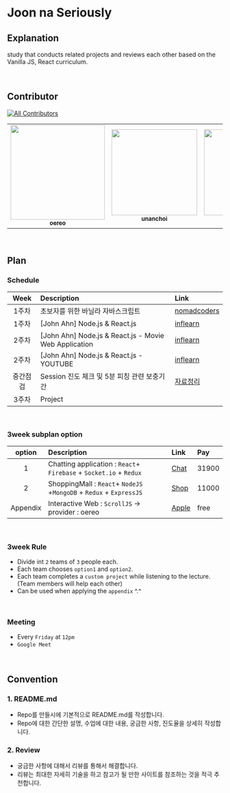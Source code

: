 # Joon na Seriously
## Explanation
study that conducts related projects and reviews each other based on the Vanilla JS, React curriculum.

<br>

## Contributor

[![All Contributors](https://img.shields.io/badge/all_contributors-6-green.svg?style=flat-square)](#contributors-)
<table>
  <tr>
    <td align="center"><a href="https://github.com/oereo"><img src="https://avatars.githubusercontent.com/oereo?v=4?s=200" width="220px;" alt=""/><br /><sub><b>oereo</b></sub></a></td>
    <td align="center"><a href="https://github.com/unanchoi"><img src="https://avatars.githubusercontent.com/unanchoi?v=4?s=200" width="200px;" alt=""/><br /><sub><b>unanchoi</b></sub></a></td>
    <td align="center"><a href="https://github.com/seungjohan"><img src="https://avatars.githubusercontent.com/seungjohan?v=4?s=200" width="200px;" alt=""/><br /><sub><b>seungjohan</b></sub></a></td>
    <td align="center"><a href="https://github.com/chaeyeon09"><img src="https://avatars.githubusercontent.com/chaeyeon09?v=4?s=200" width="200px;" alt=""/><br /><sub><b>chaeyeon09</b></sub></a></td>
    <td align="center"><a href="https://github.com/ohjeeyoung"><img src="https://avatars.githubusercontent.com/ohjeeyoung?v=4?s=200" width="200px;" alt=""/><br /><sub><b>ohjeeyoung</b></sub></a></td>
    <td align="center"><a href="https://github.com/seongmin221"><img src="https://avatars.githubusercontent.com/seongmin221?v=4?s=200" width="200px;" alt=""/><br /><sub><b>seongmin221</b></sub></a></td>    
  </tr>
</table>

<br>

## Plan


### Schedule
|Week|Description|Link|
|:---:|:--------------------------|:---|
|1주차|초보자를 위한 바닐라 자바스크립트|[nomadcoders](https://nomadcoders.co/javascript-for-beginners)|
|1주차|[John Ahn] Node.js & React.js|[inflearn](https://www.inflearn.com/course/%EB%94%B0%EB%9D%BC%ED%95%98%EB%A9%B0-%EB%B0%B0%EC%9A%B0%EB%8A%94-%EB%85%B8%EB%93%9C-%EB%A6%AC%EC%95%A1%ED%8A%B8-%EA%B8%B0%EB%B3%B8)|
|2주차|[John Ahn] Node.js & React.js - Movie Web Application |[inflearn](https://www.inflearn.com/course/%EB%94%B0%EB%9D%BC%ED%95%98%EB%A9%B0-%EB%B0%B0%EC%9A%B0%EB%8A%94-%EB%85%B8%EB%93%9C-%EB%A6%AC%EC%95%A1%ED%8A%B8-%EC%98%81%ED%99%94%EC%82%AC%EC%9D%B4%ED%8A%B8-%EB%A7%8C%EB%93%A4%EA%B8%B0/dashboard)|
|2주차|[John Ahn] Node.js & React.js - YOUTUBE |[inflearn](https://www.inflearn.com/course/%EB%94%B0%EB%9D%BC%ED%95%98%EB%A9%B0-%EB%B0%B0%EC%9A%B0%EB%8A%94-%EB%85%B8%EB%93%9C-%EB%A6%AC%EC%95%A1%ED%8A%B8-%EC%9C%A0%ED%8A%9C%EB%B8%8C-%EB%A7%8C%EB%93%A4%EA%B8%B0/dashboard)|
|중간점검|Session 진도 체크 및 5분 피칭 관련 보충기간|[자료정리](https://github.com/Joon-na-Seriously/react-node-summary)|
|3주차|Project||

<br>

### 3week subplan option
|option|Description|Link|Pay|
|:---:|:--------------------------|:---|:---|
|1|Chatting application : `React`+ `Firebase` + `Socket.io` + `Redux`|[Chat](https://www.inflearn.com/course/%EB%A6%AC%EC%95%A1%ED%8A%B8-%ED%8C%8C%EC%9D%B4%EC%96%B4%EB%B2%A0%EC%9D%B4%EC%8A%A4-%EC%B1%84%ED%8C%85-%EC%95%B1)|31900|
|2|ShoppingMall : `React`+ `NodeJS` +`MongoDB` + `Redux` + `ExpressJS`|[Shop](https://www.inflearn.com/course/%EB%94%B0%EB%9D%BC%ED%95%98%EB%A9%B0-%EB%B0%B0%EC%9A%B0%EB%8A%94-%EB%85%B8%EB%93%9C-%EB%A6%AC%EC%95%A1%ED%8A%B8-%EC%87%BC%ED%95%91%EB%AA%B0)|11000|
|Appendix|Interactive Web : `ScrollJS` -> provider : oereo|[Apple](https://www.apple.com/kr/airpods-pro/)|free|


<br>

### 3week Rule
- Divide int `2` teams of `3` people each.
- Each team chooses `option1` and `option2`.
- Each team completes a `custom project` while listening to the lecture. (Team members will help each other)
- Can be used when applying the `appendix` ^.^

<br>

### Meeting
- Every `Friday` at `12pm`
- `Google Meet`
<br>

## Convention
### 1. README.md
- Repo를 만들시에 기본적으로 README.md를 작성합니다.
- Repo에 대한 간단한 설명, 수업에 대한 내용, 궁금한 사항, 진도율을 상세히 작성합니다.

### 2. Review
- 궁금한 사항에 대해서 리뷰를 통해서 해결합니다.
- 리뷰는 최대한 자세히 기술을 하고 참고가 될 만한 사이트를 참조하는 것을 적극 추천합니다. 
